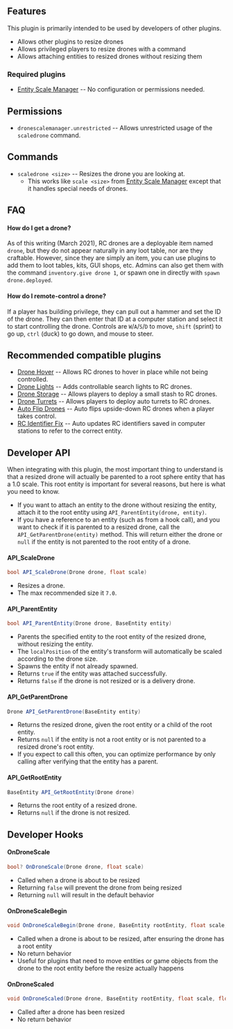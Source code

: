 ## Features

This plugin is primarily intended to be used by developers of other plugins.

- Allows other plugins to resize drones
- Allows privileged players to resize drones with a command
- Allows attaching entities to resized drones without resizing them

### Required plugins

- [Entity Scale Manager](https://umod.org/plugins/entity-scale-manager) -- No configuration or permissions needed.

## Permissions

- `dronescalemanager.unrestricted` -- Allows unrestricted usage of the `scaledrone` command.

## Commands

- `scaledrone <size>` -- Resizes the drone you are looking at.
  - This works like `scale <size>` from [Entity Scale Manager](https://umod.org/plugins/entity-scale-manager) except that it handles special needs of drones.

## FAQ

#### How do I get a drone?

As of this writing (March 2021), RC drones are a deployable item named `drone`, but they do not appear naturally in any loot table, nor are they craftable. However, since they are simply an item, you can use plugins to add them to loot tables, kits, GUI shops, etc. Admins can also get them with the command `inventory.give drone 1`, or spawn one in directly with `spawn drone.deployed`.

#### How do I remote-control a drone?

If a player has building privilege, they can pull out a hammer and set the ID of the drone. They can then enter that ID at a computer station and select it to start controlling the drone. Controls are `W`/`A`/`S`/`D` to move, `shift` (sprint) to go up, `ctrl` (duck) to go down, and mouse to steer.

## Recommended compatible plugins

- [Drone Hover](https://umod.org/plugins/drone-hover) -- Allows RC drones to hover in place while not being controlled.
- [Drone Lights](https://umod.org/plugins/drone-lights) -- Adds controllable search lights to RC drones.
- [Drone Storage](https://umod.org/plugins/drone-storage) -- Allows players to deploy a small stash to RC drones.
- [Drone Turrets](https://umod.org/plugins/drone-turrets) -- Allows players to deploy auto turrets to RC drones.
- [Auto Flip Drones](https://umod.org/plugins/auto-flip-drones) -- Auto flips upside-down RC drones when a player takes control.
- [RC Identifier Fix](https://umod.org/plugins/rc-identifier-fix) -- Auto updates RC identifiers saved in computer stations to refer to the correct entity.

## Developer API

When integrating with this plugin, the most important thing to understand is that a resized drone will actually be parented to a root sphere entity that has a 1.0 scale. This root entity is important for several reasons, but here is what you need to know.

- If you want to attach an entity to the drone without resizing the entity, attach it to the root entity using `API_ParentEntity(drone, entity)`.
- If you have a reference to an entity (such as from a hook call), and you want to check if it is parented to a resized drone, call the `API_GetParentDrone(entity)` method. This will return either the drone or `null` if the entity is not parented to the root entity of a drone.

#### API_ScaleDrone

```csharp
bool API_ScaleDrone(Drone drone, float scale)
```

- Resizes a drone.
- The max recommended size it `7.0`.

#### API_ParentEntity

```csharp
bool API_ParentEntity(Drone drone, BaseEntity entity)
```

- Parents the specified entity to the root entity of the resized drone, without resizing the entity.
- The `localPosition` of the entity's transform will automatically be scaled according to the drone size.
- Spawns the entity if not already spawned.
- Returns `true` if the entity was attached successfully.
- Returns `false` if the drone is not resized or is a delivery drone.

#### API_GetParentDrone

```csharp
Drone API_GetParentDrone(BaseEntity entity)
```

- Returns the resized drone, given the root entity or a child of the root entity.
- Returns `null` if the entity is not a root entity or is not parented to a resized drone's root entity.
- If you expect to call this often, you can optimize performance by only calling after verifying that the entity has a parent.

#### API_GetRootEntity

```csharp
BaseEntity API_GetRootEntity(Drone drone)
```

- Returns the root entity of a resized drone.
- Returns `null` if the drone is not resized.

## Developer Hooks

#### OnDroneScale

```csharp
bool? OnDroneScale(Drone drone, float scale)
```

- Called when a drone is about to be resized
- Returning `false` will prevent the drone from being resized
- Returning `null` will result in the default behavior

#### OnDroneScaleBegin

```csharp
void OnDroneScaleBegin(Drone drone, BaseEntity rootEntity, float scale, float previousScale)
```

- Called when a drone is about to be resized, after ensuring the drone has a root entity
- No return behavior
- Useful for plugins that need to move entities or game objects from the drone to the root entity before the resize actually happens

#### OnDroneScaled

```csharp
void OnDroneScaled(Drone drone, BaseEntity rootEntity, float scale, float previousScale)
```

- Called after a drone has been resized
- No return behavior
